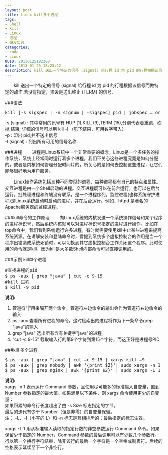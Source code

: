 ```yaml
---
layout: post
title: Linux kill多个进程
tags: 
- Shell
- kill
- Linux
- 进程
- 研发实践
categories:
- code
- Linux 
UUID: 20130125182300
date: 2013-01-25 18:23:22
description: kill 送出一个特定的信号 (signal) 给行程 id 为 pid 的行程根据该信号而做特定的动作,若没有指定，预设是送出终止 (TERM) 的信号.
---
```


   　　kill 送出一个特定的信号 (signal) 给行程 id 为 pid 的行程根据该信号而做特定的动作,若没有指定，预设是送出终止 (TERM) 的信号.

###语法
<pre id="bash">
kill [-s sigspec | -n signum | -sigspec] pid | jobspec … or kill -l [sigspec]
</pre>

-s (signal) : 其中常用的讯号有 HUP (1),KILL (9),TERM (15),分别代表着重跑，砍掉,结束; 详细的信号可以用 kill -l （见下结果，可用数字带入）<br>
-p : 印出 pid,并不送出信号<br>
-l (signal) : 列出所有可用的信号名称<br>

###进程
　　进程是Linux系统中一个非常重要的概念。Linux是一个多任务的操作系统，系统上经常同时运行着多个进程。我们不关心这些进程究竟是如何分配的，或者是内核如何管理分配时间片的，所关心的是如何去控制这些进程，让它们能够很好地为用户服务。

　　Linux操作系统包括三种不同类型的进程，每种进程都有自己的特点和属性。交互进程是由一个Shell启动的进程。交互进程既可以在前台运行，也可以在后台运行。批处理进程和终端没有联系，是一个进程序列。监控进程(也称系统守护进程)是Linux系统启动时启动的进程，并在后台运行。例如，httpd 是著名的Apache服务器的监控进程。

###kill命令的工作原理
　　向Linux系统的内核发送一个系统操作信号和某个程序的进程标识号，然后系统内核就可以对进程标识号指定的进程进行操作。比如在top命令中，我们看到系统运行许多进程，有时就需要使用kill中止某些进程来提高系统资源。在讲解安装和登陆命令时，曾提到系统多个虚拟控制台的作用是当一个程序出错造成系统死锁时，可以切换到其它虚拟控制台工作关闭这个程序。此时使用的命令就是kill，因为kill是大多数Shell内部命令可以直接调用的。

###示例
kill单个进程
<pre id="bash">
#查找进程的pid
$ ps -aux | grep "java" | cut -c 9-15
#kill 进程
$ kill -9 pid
</pre>
<strong>说明:</strong><br>
<ol>
<li>管道符“|”用来隔开两个命令，管道符左边命令的输出会作为管道符右边命令的输入</li>
<li>ps -aux  查看所有进程的命令。这时检索出的进程将作为下一条命令grep "java"的输入</li>
<li>grep "java" 选出所有含有关键字"java"的进程。</li>
<li>"cut -c 9-15" 截取输入行的第9个字符到第15个字符，而这正好是进程号PID</li>
</ol>

###kill 多个进程
<pre id="bash">
$ ps -aux | grep "java" | cut –c 9-15 | xargs kill –9
$ ps -aux | grep nobody | awk '{print $2}'| sudo xargs -n 1 kill -9 
$ ps -aux | grep nginx | awk '{print $2}' | sudo xargs -L 1  kill -9
</pre>
<strong>说明:</strong><br>
xargs -n 1 表示运行 Command 参数，且使用尽可能多的标准输入自变量，直到 Number 参数指定的最大值。如果满足以下条件，则 xargs 命令使用更少的自变量：<br>
如果积累的命令行长度超出了由 -s Size 标志指定的字节。<br>
最后的迭代有少于 Number（但是非零）的自变量保留。<br>
注： -L、-I（小写的 L）和 -n 标志是互相排斥的；最后指定的标志生效。<br>

xargs -L 1 用从标准输入读取的指定行数的非空参数运行 Command 命令。如果保留少于指定的 Number，Command 参数的最后调用可以有少数几个参数行。行以第一个换行字符结束，除非该行的最后一个字符是一个空格或制表符。后续的空格表示延续至下一个非空行。
